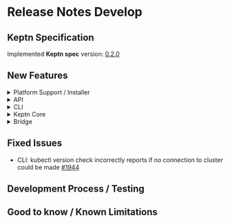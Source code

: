 # Release Notes Develop


## Keptn Specification

Implemented **Keptn spec** version: [0.2.0](https://github.com/keptn/spec/tree/0.2.0)

## New Features

<details><summary>Platform Support / Installer</summary>
<p>


</p>
</details>

<details><summary>API</summary>
<p>


</p>
</details>


<details><summary>CLI</summary>
<p>

- `keptn add-resource` checks number of arguments before executing the command [#1735](https://github.com/keptn/keptn/issues/1735)

</p>
</details>

<details><summary>Keptn Core</summary>
<p>

- *configuration-service:*

- *gatekeeper-service:*

- *helm-service:*

- *jmeter-service:*

- *mongodb-service:*

- *remediation-service:*


</p>
</details>

<details><summary>Bridge</summary>
<p>



</p>
</details>

## Fixed Issues

- CLI: kubectl version check incorrectly reports if no connection to cluster could be made [#1944](https://github.com/keptn/keptn/issues/1944)

## Development Process / Testing


## Good to know / Known Limitations
